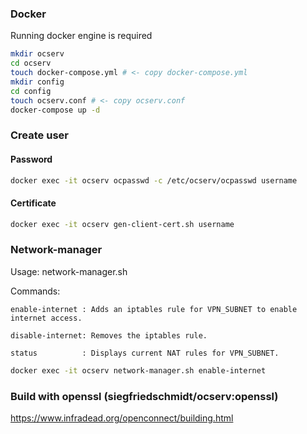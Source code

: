 ### Docker
Running docker engine is required

```bash
mkdir ocserv
cd ocserv
touch docker-compose.yml # <- copy docker-compose.yml
mkdir config
cd config
touch ocserv.conf # <- copy ocserv.conf
docker-compose up -d
```

### Create user
#### Password
```bash
docker exec -it ocserv ocpasswd -c /etc/ocserv/ocpasswd username
```

#### Certificate
```bash
docker exec -it ocserv gen-client-cert.sh username
```

### Network-manager
Usage: network-manager.sh <command>

Commands:

    enable-internet : Adds an iptables rule for VPN_SUBNET to enable internet access.

    disable-internet: Removes the iptables rule.
	
    status          : Displays current NAT rules for VPN_SUBNET.

```bash
docker exec -it ocserv network-manager.sh enable-internet
```

### Build with openssl (siegfriedschmidt/ocserv:openssl)
https://www.infradead.org/openconnect/building.html
